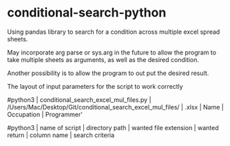 # conditional-search-python

Using pandas library to search for a condition across multiple excel spread sheets.

May incorporate arg parse or sys.arg in the future to allow the program to take multiple sheets as arguments, as well as the desired condition.

Another possibility is to allow the program to out put the desired result.

The layout of input parameters for the script to work correctly

#python3 | conditional_search_excel_mul_files.py | /Users/Mac/Desktop/Git/conditional_search_excel_mul_files/ | .xlsx | Name | Occupation | Programmer'

#python3 | name of script | directory path | wanted file extension | wanted return | column name | search criteria
